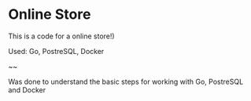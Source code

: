 ﻿# Online Store

This is a code for a online store!)

Used: Go, PostreSQL, Docker

~~

Was done to understand the basic steps for working with Go, PostreSQL and Docker
